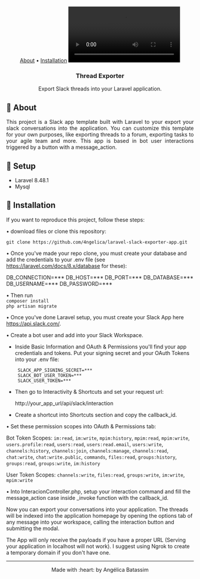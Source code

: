 <p align="center">
   <a href="#laravel-slack-exporter-app_about">About</a> •
   <a href="#laravel-slack-exporter-app_install">Installation</a>
    <video  src="https://user-images.githubusercontent.com/47900225/137568813-a518287c-9f05-440c-b2c9-cd499d44aaf3.mp4">
    
   <h3 align="center">Thread Exporter</h3>

 <p align="center">
Export Slack threads into your Laravel application.
 </p>


## :pushpin: About
<p align="justify" id="#laravel-slack-exporter-app_about">
  This project is a Slack app template built with Laravel to your export your slack conversations into the application. You can customize this template for your own purposes, like exporting threads to a forum, exporting tasks to your agile team and more.
This app is based in bot user interactions triggered by a button with a message_action.
</p>

## :pushpin: Setup
<div id="#laravel-slack-exporter-app_setup">
<ul>
   <li>Laravel 8.48.1</li>
   <li>Mysql</li>
</ul>
</div>

## :pushpin: Installation
<p id="#laravel-slack-exporter-app_install">
If you want to reproduce this project, follow these steps:

• download files or clone this repository: <br>

`git clone https://github.com/4ngelica/laravel-slack-exporter-app.git`

• Once you've made your repo clone, you must create your database and add the credentials to your .env file (see https://laravel.com/docs/8.x/database for these):

   DB_CONNECTION=***
   DB_HOST=***
   DB_PORT=***
   DB_DATABASE=***
   DB_USERNAME=***
   DB_PASSWORD=***

•  Then run  <br>
   `composer install` <br>
   `php artisan migrate`

• Once you've done Laravel setup, you must create your Slack App here https://api.slack.com/.
    
• Create a bot user and add into your Slack Workspace.
    
- Inside Basic Information and OAuth & Permissions you'll find your app credentials and tokens. Put your signing secret and your OAuth Tokens into your .env file:

       SLACK_APP_SIGNING_SECRET=***
       SLACK_BOT_USER_TOKEN=***
       SLACK_USER_TOKEN=***

- Then go to Interactivity & Shortcuts and set your request url:

   http://your_app_url/api/slack/interaction

- Create a shortcut into Shortcuts section and copy the callback_id.

• Set these permission scopes into OAuth & Permissions tab:
    
Bot Token Scopes: `im:read`, `im:write`, `mpim:history`, `mpim:read`, `mpim:write`, `users.profile:read`, `users:read`, `users:read.email`, `users:write`, `channels:history`, `channels:join`, `channels:manage`, `channels:read`, `chat:write`, `chat:write.public`, `commands`, `files:read`, `groups:history`, `groups:read`, `groups:write`, `im:history`
    
User Token Scopes: `channels:write`, `files:read`, `groups:write`, `im:write`, `mpim:write` 

• Into InteracionController.php, setup your interaction command and fill the message_action case inside _invoke function with the callback_id.
    
Now you can export your conversations into your application. The threads will be indexed into the application homepage by opening the options tab of any message into your workspace, calling the interaction button and submitting the modal.

The App will only receive the payloads if you have a proper URL (Serving your application in localhost will not work). I suggest using Ngrok to create a temporary domain if you don't have one.

<footer>
   <hr></hr>
<p align="center">
Made with :heart: by Angélica Batassim
</p>
</footer>
